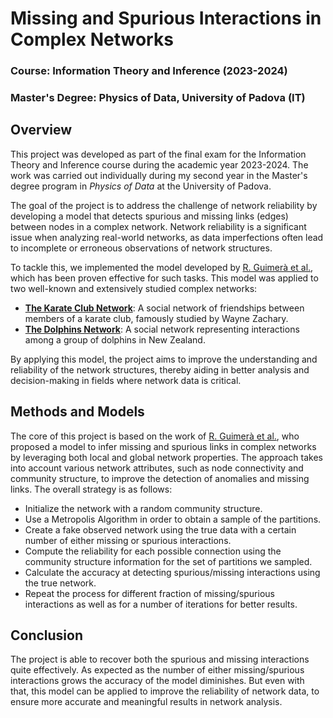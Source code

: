 # Missing and Spurious Interactions in Complex Networks

### Course: Information Theory and Inference (2023-2024)  
### Master's Degree: Physics of Data, University of Padova (IT)

## Overview

This project was developed as part of the final exam for the Information Theory and Inference course during the academic year 2023-2024. The work was carried out individually during my second year in the Master's degree program in *Physics of Data* at the University of Padova.

The goal of the project is to address the challenge of network reliability by developing a model that detects spurious and missing links (edges) between nodes in a complex network. Network reliability is a significant issue when analyzing real-world networks, as data imperfections often lead to incomplete or erroneous observations of network structures.

To tackle this, we implemented the model developed by [R. Guimerà et al.](https://www.pnas.org/doi/10.1073/pnas.0908366106), which has been proven effective for such tasks. This model was applied to two well-known and extensively studied complex networks:
- **[The Karate Club Network](https://www.jstor.org/stable/3629752)**: A social network of friendships between members of a karate club, famously studied by Wayne Zachary.
- **[The Dolphins Network](https://link.springer.com/article/10.1007/s00265-003-0651-y)**: A social network representing interactions among a group of dolphins in New Zealand.

By applying this model, the project aims to improve the understanding and reliability of the network structures, thereby aiding in better analysis and decision-making in fields where network data is critical.

## Methods and Models

The core of this project is based on the work of [R. Guimerà et al.](https://www.pnas.org/doi/10.1073/pnas.0908366106), who proposed a model to infer missing and spurious links in complex networks by leveraging both local and global network properties. The approach takes into account various network attributes, such as node connectivity and community structure, to improve the detection of anomalies and missing links. The overall strategy is as follows:

- Initialize the network with a random community structure.
- Use a Metropolis Algorithm in order to obtain a sample of the partitions.
- Create a fake observed network using the true data with a certain number of either missing or spurious interactions.
- Compute the reliability for each possible connection using the community structure information for the set of partitions we sampled.
- Calculate the accuracy at detecting spurious/missing interactions using the true network.
- Repeat the process for different fraction of missing/spurious interactions as well as for a number of iterations for better results.

## Conclusion

The project is able to recover both the spurious and missing interactions quite effectively. As expected as the number of either missing/spurious interactions grows the accuracy of the model diminishes. But even with that, this model can be applied to improve the reliability of network data, to ensure more accurate and meaningful results in network analysis.

